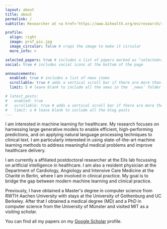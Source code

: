 ```yaml
---
layout: about
title: about
permalink: /
subtitle: Researcher at <a href='https://www.bihealth.org/en/research/research-group/eils-lab-bih-digital-health-center'>BIH</a> and resident physician at <a href='https://www.dhzc.charite.de/en/departments/ccm-department-of-cardiology-angiology-and-intensive-care-medicine/'>Charité</a> in Berlin.

profile:
  align: right
  image: prof_pic.jpg
  image_circular: false # crops the image to make it circular
  more_info: >

selected_papers: true # includes a list of papers marked as "selected={true}"
social: true # includes social icons at the bottom of the page

announcements:
  enabled: true # includes a list of news items
  scrollable: true # adds a vertical scroll bar if there are more than 3 news items
  limit: 5 # leave blank to include all the news in the `_news` folder

# latest_posts:
#   enabled: true
#   scrollable: true # adds a vertical scroll bar if there are more than 3 new posts items
#   limit: o # leave blank to include all the blog posts
---
```


I am interested in machine learning for healthcare. My research focuses on harnessing large generative models to enable efficient, high-performing predictions, and on applying natural language processing techniques to clinical text. I am particularly interested in using state-of-the-art machine learning methods to address meaningful medical problems and improve healthcare delivery.

I am currently a affiliated postdoctoral researcher at the Eils lab focussing on aritficial intelligence in healthcare. I am also a resident physician at the Department of Cardiology, Angiology and Intensive Care Medicine at the Charité in Berlin, where I am involved in clinical practice. My goal is to bridge the gap between modern machine learning and clinical practice.

Previously, I have obtained a Master's degree in computer science from RWTH Aachen University with stays at the University of Gothenburg and UC Berkeley. After that I obtained a medical degree (MD) and a PhD in computer science from the University of Münster and visited MIT as a visiting scholar. 

You can find all my papers on my <a href="https://scholar.google.de/citations?user=-lnWdScAAAAJ&hl=en">Google Scholar</a> profile.